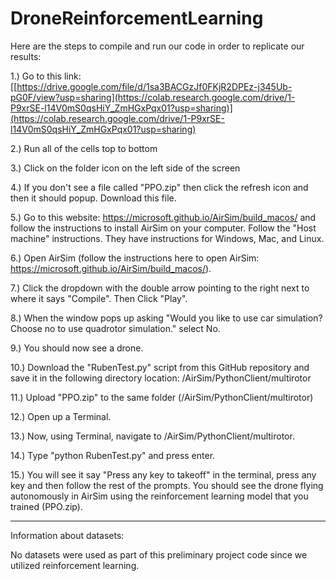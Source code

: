 # DroneReinforcementLearning

Here are the steps to compile and run our code in order to replicate our results:

1.) Go to this link: [[https://drive.google.com/file/d/1sa3BACGzJf0FKjR2DPEz-j345Ub-pG0F/view?usp=sharing](https://colab.research.google.com/drive/1-P9xrSE-l14V0mS0qsHiY_ZmHGxPqx01?usp=sharing)](https://colab.research.google.com/drive/1-P9xrSE-l14V0mS0qsHiY_ZmHGxPqx01?usp=sharing)

2.) Run all of the cells top to bottom

3.) Click on the folder icon on the left side of the screen 

4.) If you don't see a file called "PPO.zip" then click the refresh icon and then it should popup. Download this file.

5.) Go to this website: https://microsoft.github.io/AirSim/build_macos/ and follow the instructions to install AirSim on your computer. Follow the "Host machine" instructions. They have instructions for Windows, Mac, and Linux.

6.) Open AirSim (follow the instructions here to open AirSim: https://microsoft.github.io/AirSim/build_macos/).

7.) Click the dropdown with the double arrow pointing to the right next to where it says "Compile". Then Click "Play".

8.) When the window pops up asking "Would you like to use car simulation? Choose no to use quadrotor simulation." select No.

9.) You should now see a drone.

10.) Download the "RubenTest.py" script from this GitHub repository and save it in the following directory location: /AirSim/PythonClient/multirotor

11.) Upload "PPO.zip" to the same folder (/AirSim/PythonClient/multirotor)

12.) Open up a Terminal.

13.) Now, using Terminal, navigate to /AirSim/PythonClient/multirotor.

14.) Type "python RubenTest.py" and press enter.

15.) You will see it say "Press any key to takeoff" in the terminal, press any key and then follow the rest of the prompts. You should see the drone flying autonomously in AirSim using the reinforcement learning model that you trained (PPO.zip).

-----------------------------------------------------------------------------------
Information about datasets:

No datasets were used as part of this preliminary project code since we utilized reinforcement learning.
